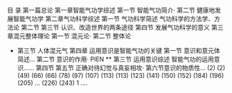 目
录
第一篇总论
第一章智能气功学综述
第一节 智能气功简介·
第二节 健康地发展智能气功学
第二章气功科学综述
第一节
气功科学简述
气功科学的方法学、方法论
第二节
第三节 认识、改造世界的两条途径
第四节 发展气功科学的意义
第三章混元整体理论
第一节 混元论·
第二节
整体论
- 第三节
人体混元气
第四章 运用意识是智能气功的关键
第一节 意识和意元体简述…
第二节
意识的作用·
PIEN **
第三节
运用意识综述
智能气功的运用意识……
第四节
第五节 正确对待幻觉与真妄相攻·
第六节意识的物质性…
(2)
(2)
(49)
(66)
(66)
(78)
(97)
(107)
(113)
(113)
(123)
(141)
(150)
(152)
(184)
(196)
(205)
... (226)
(243)
1
....
